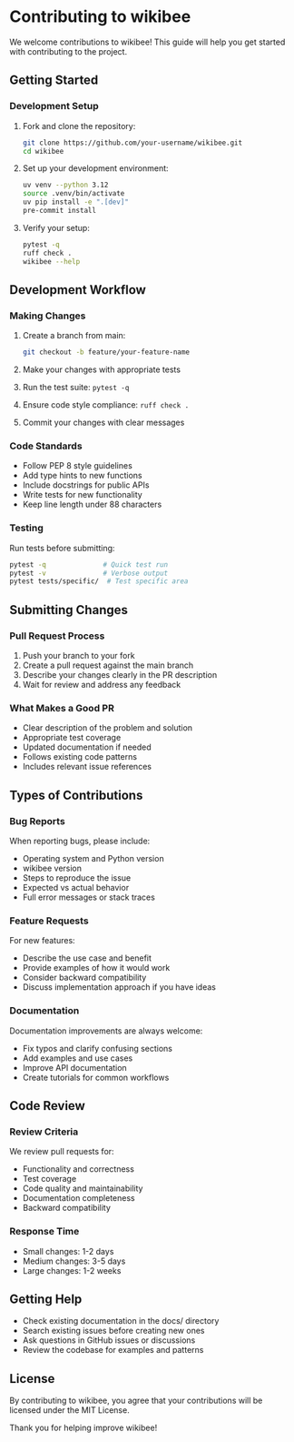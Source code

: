# Contributing to wikibee

We welcome contributions to wikibee! This guide will help you get started with contributing to the project.

## Getting Started

### Development Setup

1. Fork and clone the repository:
   ```bash
   git clone https://github.com/your-username/wikibee.git
   cd wikibee
   ```

2. Set up your development environment:
   ```bash
   uv venv --python 3.12
   source .venv/bin/activate
   uv pip install -e ".[dev]"
   pre-commit install
   ```

3. Verify your setup:
   ```bash
   pytest -q
   ruff check .
   wikibee --help
   ```

## Development Workflow

### Making Changes

1. Create a branch from main:
   ```bash
   git checkout -b feature/your-feature-name
   ```

2. Make your changes with appropriate tests
3. Run the test suite: `pytest -q`
4. Ensure code style compliance: `ruff check .`
5. Commit your changes with clear messages

### Code Standards

- Follow PEP 8 style guidelines
- Add type hints to new functions
- Include docstrings for public APIs
- Write tests for new functionality
- Keep line length under 88 characters

### Testing

Run tests before submitting:
```bash
pytest -q              # Quick test run
pytest -v              # Verbose output
pytest tests/specific/  # Test specific area
```

## Submitting Changes

### Pull Request Process

1. Push your branch to your fork
2. Create a pull request against the main branch
3. Describe your changes clearly in the PR description
4. Wait for review and address any feedback

### What Makes a Good PR

- Clear description of the problem and solution
- Appropriate test coverage
- Updated documentation if needed
- Follows existing code patterns
- Includes relevant issue references

## Types of Contributions

### Bug Reports

When reporting bugs, please include:
- Operating system and Python version
- wikibee version
- Steps to reproduce the issue
- Expected vs actual behavior
- Full error messages or stack traces

### Feature Requests

For new features:
- Describe the use case and benefit
- Provide examples of how it would work
- Consider backward compatibility
- Discuss implementation approach if you have ideas

### Documentation

Documentation improvements are always welcome:
- Fix typos and clarify confusing sections
- Add examples and use cases
- Improve API documentation
- Create tutorials for common workflows

## Code Review

### Review Criteria

We review pull requests for:
- Functionality and correctness
- Test coverage
- Code quality and maintainability
- Documentation completeness
- Backward compatibility

### Response Time

- Small changes: 1-2 days
- Medium changes: 3-5 days
- Large changes: 1-2 weeks

## Getting Help

- Check existing documentation in the docs/ directory
- Search existing issues before creating new ones
- Ask questions in GitHub issues or discussions
- Review the codebase for examples and patterns

## License

By contributing to wikibee, you agree that your contributions will be licensed under the MIT License.

Thank you for helping improve wikibee!